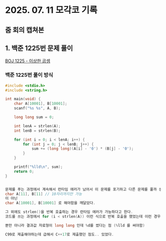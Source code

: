 # 2025. 07. 11 모각코 기록

## 줌 회의 캡쳐본

## 1. 백준 1225번 문제 풀이

[BOJ 1225 - 이상한 곱셈](https://www.acmicpc.net/problem/1225)


### 백준 1225번 풀이 방식

```c
#include <stdio.h>
#include <string.h>

int main(void) {
    char A[10001], B[10001];
    scanf("%s %s", A, B);

    long long sum = 0;

    int lenA = strlen(A);
    int lenB = strlen(B);

    for (int i = 0; i < lenA; i++) {
        for (int j = 0; j < lenB; j++) {
            sum += (long long)(A[i] - '0') * (B[j] - '0');
        }
    }

    printf("%lld\n", sum);
    return 0;
}


문제를 푸는 과정에서 계속해서 런타임 에러가 났어서 이 문제를 포기하고 다른 문제를 풀까 상당히 고민했었는데, 참고 참다가 결국 GPT한테 물어본 결과 입력 숫자가 최대 "10,000자리"짜리 문자열이라서
char A[11], B[11] // 10자리까지만 가능
이 아닌
char A[10001], B[10001] 로 해야함을 깨달았다. 

그 외에도 strlen()을 반복 호출하는 경우 런타임 에러가 가능하다고 한다.
코드를 쓰는 과정에서 for (i < strlen(A)) 이런 식으로 반복 호출을 했었는데 이런 경우 런타임 에러가 뜰 수 있다고 했다.

뿐만 아니라 결과값 자료형이 long long 인데 %d를 썼다는 점 (%lld 를 써야함)

C99로 제출해야하는데 급해서 C++17로 제출했던 점도.. 있었다.
